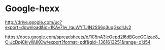 # Google-hexx

http://drive.google.com/uc?export=download&id=1KAv7Iw_lquWYTJIN2SS6q3uqGsdllJv2


https://docs.google.com/spreadsheets/d/1C5nA3lcOcpd2l6dBGocGGIzae8_C-JcDpjCklyWJKCw/export?format=pdf&gid=1361613251&range=c1:i54

